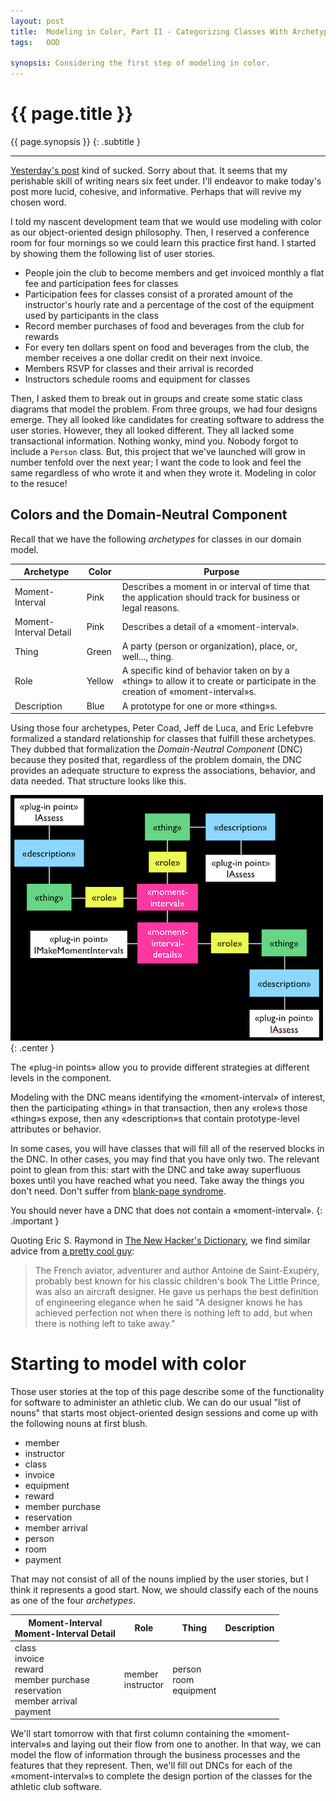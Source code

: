 ```yaml
---
layout: post
title:  Modeling in Color, Part II - Categorizing Classes With Archetypes
tags:   OOD

synopsis: Considering the first step of modeling in color.
---
```


# {{ page.title }}

{{ page.synopsis }}
{: .subtitle }

-----

[Yesterday's post]({{page.previous.url}}) kind of sucked. Sorry about that. It
seems that my perishable skill of writing nears six feet under. I'll
endeavor to make today's post more lucid, cohesive, and informative. Perhaps
that will revive my chosen word.

I told my nascent development team that we would use modeling with color as our
object-oriented design philosophy. Then, I reserved a conference room for four
mornings so we could learn this practice first hand. I started by showing them
the following list of user stories.

* People join the club to become members and get invoiced monthly a flat fee and
  participation fees for classes
* Participation fees for classes consist of a prorated amount of the
  instructor's hourly rate and a percentage of the cost of the equipment used by
  participants in the class
* Record member purchases of food and beverages from the club for rewards 
* For every ten dollars spent on food and beverages from the club, the member
  receives a one dollar credit on their next invoice.
* Members RSVP for classes and their arrival is recorded
* Instructors schedule rooms and equipment for classes

Then, I asked them to break out in groups and create some static class diagrams
that model the problem. From three groups, we had four designs emerge. They all
looked like candidates for creating software to address the user stories.
However, they all looked different. They all lacked some transactional
information. Nothing wonky, mind you. Nobody forgot to include a `Person` class.
But, this project that we've launched will grow in number tenfold over the next
year; I want the code to look and feel the same regardless of who wrote it and
when they wrote it. Modeling in color to the resuce!

## Colors and the Domain-Neutral Component

Recall that we have the following *archetypes* for classes in our domain model.

<table>
  <thead>
    <tr>
      <th>Archetype</th>
      <th>Color</th>
      <th>Purpose</th>
    </tr>
  </thead>
  <tbody>
    <tr>
      <td>Moment-Interval</td>
      <td>Pink</td>
      <td>
        Describes a moment in or interval of time that the application should
        track for business or legal reasons.
      </td>
    </tr>
    <tr>
      <td>Moment-Interval Detail</td>
      <td>Pink</td>
      <td>
        Describes a detail of a «moment-interval».
      </td>
    </tr>
    <tr>
      <td>Thing</td>
      <td>Green</td>
      <td>
        A party (person or organization), place, or, well..., thing.
      </td>
    </tr>
    <tr>
      <td>Role</td>
      <td>Yellow</td>
      <td>
        A specific kind of behavior taken on by a «thing» to allow it to create
        or participate in the creation of «moment-interval»s.
      </td>
    </tr>
    <tr>
      <td>Description</td>
      <td>Blue</td>
      <td>
        A prototype for one or more «thing»s.
      </td>
    </tr>
  </tbody>
</table>

Using those four archetypes, Peter Coad, Jeff de Luca, and Eric Lefebvre
formalized a standard relationship for classes that fulfill these archetypes.
They dubbed that formalization the *Domain-Neutral Component* (DNC) because they
posited that, regardless of the problem domain, the DNC provides an adequate
structure to express the associations, behavior, and data needed. That structure
looks like this.

![Domain-Neutral Component](/img/dnc.png)
{: .center }

The «plug-in points» allow you to provide different strategies at different
levels in the component.

Modeling with the DNC means identifying the «moment-interval» of interest, then
the participating «thing» in that transaction, then any «role»s those «thing»s
expose, then any «description»s that contain prototype-level attributes or
behavior.

In some cases, you will have classes that will fill all of the reserved blocks
in the DNC. In other cases, you may find that you have only two. The relevant
point to glean from this: start with the DNC and take away superfluous boxes
until you have reached what you need. Take away the things you don't need. Don't
suffer from
[blank-page syndrome](http://www.codinghorror.com/blog/2005/10/avoiding-blank-page-syndrome.html).

You should never have a DNC that does not contain a «moment-interval».
{: .important }

Quoting Eric S. Raymond in <u>The New Hacker's Dictionary</u>, we find similar
advice from
[a pretty cool guy](http://en.wikipedia.org/wiki/Antoine_de_Saint-Exupéry):

> The French aviator, adventurer and author Antoine de Saint-Exupéry, probably
> best known for his classic children's book The Little Prince, was also an
> aircraft designer. He gave us perhaps the best definition of engineering
> elegance when he said "A designer knows he has achieved perfection not when
> there is nothing left to add, but when there is nothing left to take away."

# Starting to model with color

Those user stories at the top of this page describe some of the functionality
for software to administer an athletic club. We can do our usual "list of nouns"
that starts most object-oriented design sessions and come up with the following
nouns at first blush.

* member
* instructor
* class
* invoice
* equipment
* reward
* member purchase
* reservation
* member arrival
* person
* room
* payment

That may not consist of all of the nouns implied by the user stories, but I
think it represents a good start. Now, we should classify each of the nouns as
one of the four *archetypes*.

<table>
  <thead>
    <tr>
      <th>
        Moment-Interval<br>
        Moment-Interval Detail
      </th>
      <th>Role</th>
      <th>Thing</th>
      <th>Description</th>
    </tr>
  </thead>
  <tbody>
    <tr>
      <td>
        class<br>
        invoice<br>
        reward<br>
        member purchase<br>
        reservation<br>
        member arrival<br>
        payment
      </td>
      <td>
        member<br>
        instructor
      </td>
      <td>
        person<br>
        room<br>
        equipment
      </td>
    </tr>
  </tbody>
</table>

We'll start tomorrow with that first column containing the «moment-interval»s
and laying out their flow from one to another. In that way, we can model the
flow of information through the business processes and the features that they
represent. Then, we'll fill out DNCs for each of the «moment-interval»s to
complete the design portion of the classes for the athletic club software.

